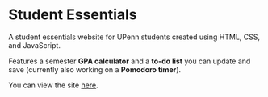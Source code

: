 # Student Essentials

A student essentials website for UPenn students created using HTML, CSS, and JavaScript.

Features a semester **GPA calculator** and a **to-do list** you can update and save (currently also working on a **Pomodoro timer**).

You can view the site <a href="https://essentials.neocities.org">here</a>.

